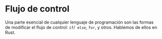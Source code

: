 # Flujo de control 

Una parte esencial de cualquier lenguaje de programación son las formas de
modificar el flujo de control: `if`/` else`, `for`, y otros. Hablemos de ellos
en Rust.

